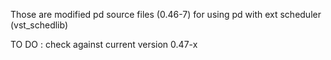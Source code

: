 Those are modified pd source files (0.46-7) for using pd with ext scheduler (vst_schedlib)

TO DO : check against current version 0.47-x

